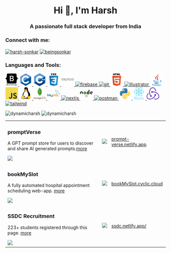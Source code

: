 <h1 align="center">Hi 👋, I'm Harsh</h1>
<h3 align="center">A passionate full stack developer from India</h3>

<h3 align="left">Connect with me:</h3>
<p align="left">
<a href="https://linkedin.com/in/harsh-sonkar" target="blank"><img align="center" src="https://raw.githubusercontent.com/rahuldkjain/github-profile-readme-generator/master/src/images/icons/Social/linked-in-alt.svg" alt="harsh-sonkar" height="30" width="40" /></a>
<a href="https://instagram.com/beingsonkar" target="blank"><img align="center" src="https://raw.githubusercontent.com/rahuldkjain/github-profile-readme-generator/master/src/images/icons/Social/instagram.svg" alt="beingsonkar" height="30" width="40" /></a>
</p>

<h3 align="left">Languages and Tools:</h3>
<p align="left"> <a href="https://getbootstrap.com" target="_blank" rel="noreferrer"> <img src="https://raw.githubusercontent.com/devicons/devicon/master/icons/bootstrap/bootstrap-plain-wordmark.svg" alt="bootstrap" width="40" height="40"/> </a> <a href="https://www.cprogramming.com/" target="_blank" rel="noreferrer"> <img src="https://raw.githubusercontent.com/devicons/devicon/master/icons/c/c-original.svg" alt="c" width="40" height="40"/> </a> <a href="https://www.w3schools.com/cpp/" target="_blank" rel="noreferrer"> <img src="https://raw.githubusercontent.com/devicons/devicon/master/icons/cplusplus/cplusplus-original.svg" alt="cplusplus" width="40" height="40"/> </a> <a href="https://www.w3schools.com/css/" target="_blank" rel="noreferrer"> <img src="https://raw.githubusercontent.com/devicons/devicon/master/icons/css3/css3-original-wordmark.svg" alt="css3" width="40" height="40"/> </a> <a href="https://expressjs.com" target="_blank" rel="noreferrer"> <img src="https://raw.githubusercontent.com/devicons/devicon/master/icons/express/express-original-wordmark.svg" alt="express" width="40" height="40"/> </a> <a href="https://firebase.google.com/" target="_blank" rel="noreferrer"> <img src="https://www.vectorlogo.zone/logos/firebase/firebase-icon.svg" alt="firebase" width="40" height="40"/> </a> <a href="https://git-scm.com/" target="_blank" rel="noreferrer"> <img src="https://www.vectorlogo.zone/logos/git-scm/git-scm-icon.svg" alt="git" width="40" height="40"/> </a> <a href="https://www.w3.org/html/" target="_blank" rel="noreferrer"> <img src="https://raw.githubusercontent.com/devicons/devicon/master/icons/html5/html5-original-wordmark.svg" alt="html5" width="40" height="40"/> </a> <a href="https://www.adobe.com/in/products/illustrator.html" target="_blank" rel="noreferrer"> <img src="https://www.vectorlogo.zone/logos/adobe_illustrator/adobe_illustrator-icon.svg" alt="illustrator" width="40" height="40"/> </a> <a href="https://www.java.com" target="_blank" rel="noreferrer"> <img src="https://raw.githubusercontent.com/devicons/devicon/master/icons/java/java-original.svg" alt="java" width="40" height="40"/> </a> <a href="https://developer.mozilla.org/en-US/docs/Web/JavaScript" target="_blank" rel="noreferrer"> <img src="https://raw.githubusercontent.com/devicons/devicon/master/icons/javascript/javascript-original.svg" alt="javascript" width="40" height="40"/> </a> <a href="https://www.linux.org/" target="_blank" rel="noreferrer"> <img src="https://raw.githubusercontent.com/devicons/devicon/master/icons/linux/linux-original.svg" alt="linux" width="40" height="40"/> </a> <a href="https://www.mongodb.com/" target="_blank" rel="noreferrer"> <img src="https://raw.githubusercontent.com/devicons/devicon/master/icons/mongodb/mongodb-original-wordmark.svg" alt="mongodb" width="40" height="40"/> </a> <a href="https://www.mysql.com/" target="_blank" rel="noreferrer"> <img src="https://raw.githubusercontent.com/devicons/devicon/master/icons/mysql/mysql-original-wordmark.svg" alt="mysql" width="40" height="40"/> </a> <a href="https://nextjs.org/" target="_blank" rel="noreferrer"> <img src="https://cdn.worldvectorlogo.com/logos/nextjs-2.svg" alt="nextjs" width="40" height="40"/> </a> <a href="https://nodejs.org" target="_blank" rel="noreferrer"> <img src="https://raw.githubusercontent.com/devicons/devicon/master/icons/nodejs/nodejs-original-wordmark.svg" alt="nodejs" width="40" height="40"/> </a> <a href="https://postman.com" target="_blank" rel="noreferrer"> <img src="https://www.vectorlogo.zone/logos/getpostman/getpostman-icon.svg" alt="postman" width="40" height="40"/> </a> <a href="https://www.python.org" target="_blank" rel="noreferrer"> <img src="https://raw.githubusercontent.com/devicons/devicon/master/icons/python/python-original.svg" alt="python" width="40" height="40"/> </a> <a href="https://reactjs.org/" target="_blank" rel="noreferrer"> <img src="https://raw.githubusercontent.com/devicons/devicon/master/icons/react/react-original-wordmark.svg" alt="react" width="40" height="40"/> </a> <a href="https://redux.js.org" target="_blank" rel="noreferrer"> <img src="https://raw.githubusercontent.com/devicons/devicon/master/icons/redux/redux-original.svg" alt="redux" width="40" height="40"/> </a> <a href="https://tailwindcss.com/" target="_blank" rel="noreferrer"> <img src="https://www.vectorlogo.zone/logos/tailwindcss/tailwindcss-icon.svg" alt="tailwind" width="40" height="40"/> </a> </p>
















<table>
  <tbody>
    <tr>
      <td>
        <h3>promptVerse</h3>
        <p>A GPT prompt store for users to discover and share AI generated prompts.<a href="https://github.com/dynamicHarsh/promptVerse" target="_blank">more</a>
</p>
        <img src="https://skillicons.dev/icons?i=nextjs,nodejs,expressjs,mongodb" />
      </td>
      <td><img src="https://github.com/dynamicHarsh/dynamicHarsh/assets/104693483/22ef1ddd-a9f3-486b-84f2-daf6e43f0761"/></td>
      <td><a href="https://prompt-verse.netlify.app/" target="_blank">prompt-verse.netlify.app</a></td>
    </tr>
    <tr>
       <td>
        <h3>bookMySlot</h3>
        <p>A fully automated hospital appointment scheduling web-app. <a href="https://github.com/dynamicHarsh/bookMySlot" target="_blank">more</a></p>
        <img src="https://skillicons.dev/icons?i=react,nodejs,expressjs,mongodb,firebase" />
      </td>
      <td><img src="https://github.com/dynamicHarsh/dynamicHarsh/assets/104693483/1f571190-4857-4ee7-a7bc-f093964278a3" width="500px" /></td>
      <td><a href="https://gentle-frog-gabardine.cyclic.cloud/" target="_blank">bookMySlot.cyclic.cloud</a></td>
    </tr>
    <tr>
      <td>
        <h3>SSDC Recruitment</h3>
        <p>223+ students registered through this page. <a href="https://github.com/dynamicHarsh/bookMySlot" target="_blank">more</a></p>
        <img src="https://skillicons.dev/icons?i=firebase,react,materialui" />
      </td>
      <td><img src="https://github.com/dynamicHarsh/dynamicHarsh/assets/104693483/b8ec2dce-78d2-4c9d-9175-36c7addf23fb" width="500px" /></td>
     <td><a href="https://ssdc.netlify.app/" target="_blank">ssdc.netlify.app/</a></td>
    </tr>
    

<p><img align="left" src="https://github-readme-stats.vercel.app/api/top-langs?username=dynamicharsh&show_icons=true&locale=en&layout=compact" alt="dynamicharsh" /></p>   

<p>&nbsp;<img width="500px" src="https://github-readme-stats.vercel.app/api?username=dynamicharsh&show_icons=true&locale=en" alt="dynamicharsh" /></p>

